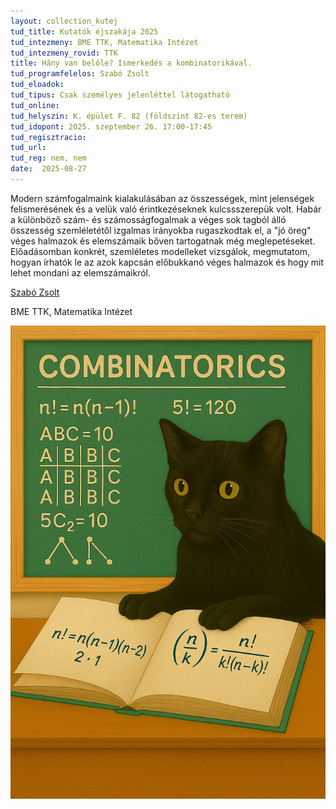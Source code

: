 ```yaml
---
layout: collection_kutej
tud_title: Kutatók éjszakája 2025
tud_intezmeny: BME TTK, Matematika Intézet
tud_intezmeny_rovid: TTK
title: Hány van belőle? Ismerkedés a kombinatorikával.
tud_programfelelos: Szabó Zsolt
tud_eloadok: 
tud_tipus: Csak személyes jelenléttel látogatható
tud_online: 
tud_helyszin: K. épület F. 82 (földszint 82-es terem)
tud_idopont: 2025. szeptember 26. 17:00-17:45
tud_regisztracio: 
tud_url: 
tud_reg: nem, nem
date:  2025-08-27
---
```


Modern számfogalmaink kialakulásában az összességek, mint jelenségek felismerésének és a velük való érintkezéseknek kulcssszerepük volt. Habár a különböző szám- és számosságfogalmak a véges sok tagból álló összesség szemléletétől izgalmas irányokba rugaszkodtak el, a "jó öreg" véges halmazok és elemszámaik bőven tartogatnak még meglepetéseket. 
Előadásomban konkrét, szemléletes modelleket vizsgálok, megmutatom, hogyan írhatók le az azok kapcsán előbukkanó véges halmazok és hogy mit lehet mondani az elemszámaikról.

[Szabó Zsolt](https://tudprog.bme.hu/kutatok_ejszakaja/profilok/szabo_zsolt)

BME TTK, Matematika Intézet

![Hány van belőle? Ismerkedés a kombinatorikával.](../2025/images/hany-van-belole-ismerkedes-a-kombinatorikaval.jpg)
